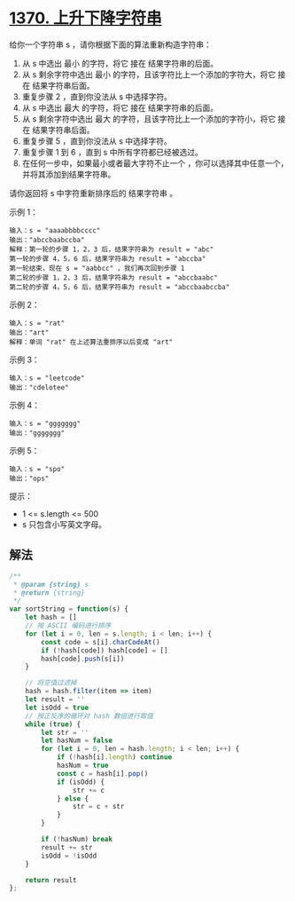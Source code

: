 # [1370. 上升下降字符串](https://leetcode-cn.com/problems/increasing-decreasing-string/)
给你一个字符串 s ，请你根据下面的算法重新构造字符串：

1. 从 s 中选出 最小 的字符，将它 接在 结果字符串的后面。
2. 从 s 剩余字符中选出 最小 的字符，且该字符比上一个添加的字符大，将它 接在 结果字符串后面。
3. 重复步骤 2 ，直到你没法从 s 中选择字符。
4. 从 s 中选出 最大 的字符，将它 接在 结果字符串的后面。
5. 从 s 剩余字符中选出 最大 的字符，且该字符比上一个添加的字符小，将它 接在 结果字符串后面。
6. 重复步骤 5 ，直到你没法从 s 中选择字符。
7. 重复步骤 1 到 6 ，直到 s 中所有字符都已经被选过。
8. 在任何一步中，如果最小或者最大字符不止一个 ，你可以选择其中任意一个，并将其添加到结果字符串。

请你返回将 s 中字符重新排序后的 结果字符串 。

 

示例 1：
```
输入：s = "aaaabbbbcccc"
输出："abccbaabccba"
解释：第一轮的步骤 1，2，3 后，结果字符串为 result = "abc"
第一轮的步骤 4，5，6 后，结果字符串为 result = "abccba"
第一轮结束，现在 s = "aabbcc" ，我们再次回到步骤 1
第二轮的步骤 1，2，3 后，结果字符串为 result = "abccbaabc"
第二轮的步骤 4，5，6 后，结果字符串为 result = "abccbaabccba"
```
示例 2：
```
输入：s = "rat"
输出："art"
解释：单词 "rat" 在上述算法重排序以后变成 "art"
```
示例 3：
```
输入：s = "leetcode"
输出："cdelotee"
```
示例 4：
```
输入：s = "ggggggg"
输出："ggggggg"
```
示例 5：
```
输入：s = "spo"
输出："ops"
```

提示：

* 1 <= s.length <= 500
* s 只包含小写英文字母。
## 解法
```js
/**
 * @param {string} s
 * @return {string}
 */
var sortString = function(s) {
    let hash = []
    // 按 ASCII 编码进行排序
    for (let i = 0, len = s.length; i < len; i++) {
        const code = s[i].charCodeAt()
        if (!hash[code]) hash[code] = []
        hash[code].push(s[i])
    }

    // 将空值过滤掉
    hash = hash.filter(item => item)
    let result = ''
    let isOdd = true
    // 按正反序的循环对 hash 数组进行取值
    while (true) {
        let str = ''
        let hasNum = false
        for (let i = 0, len = hash.length; i < len; i++) {
            if (!hash[i].length) continue
            hasNum = true
            const c = hash[i].pop()
            if (isOdd) {
                str += c
            } else {
                str = c + str
            }
        }

        if (!hasNum) break
        result += str
        isOdd = !isOdd
    }

    return result
};
```
